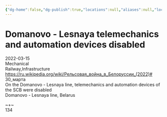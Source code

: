 ```yaml
---
{"dg-home":false,"dg-publish":true,"locations":null,"aliases":null,"location":null,"title":"Domanovo - Lesnaya telemechanics and automation devices disabled","tag":null,"date":null,"permalink":"/domanovo-lesnaya-telemechanics-and-automation-devices-disabled/","dgHomeLink":true,"dgPassFrontmatter":true}
---
```



# Domanovo - Lesnaya telemechanics and automation devices disabled

2022-03-15  
Mechanical  
Railway,Infrastructure  
https://ru.wikipedia.org/wiki/Рельсовая_война_в_Белоруссии_(2022)# 30_марта  
On the Domanovo - Lesnaya line, telemechanics and automation devices of the SCB were disabled  
Domanovo - Lesnaya line, Belarus

~+~  
134

